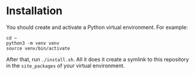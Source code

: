 # Installation

You should create and activate a Python virtual environment. For example:

```
cd ~
python3 -m venv venv
source venv/bin/activate
```

After that, run `./install.sh`. All it does it create a symlink to this repository
in the `site_packages` of your virtual environment.

